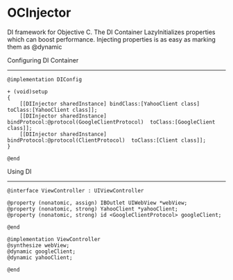 OCInjector
==========

DI framework for Objective C.
The DI Container LazyInitializes properties which can boost performance.
Injecting properties is as easy as marking them as @dynamic

Configuring DI Container
_____________
```
@implementation DIConfig

+ (void)setup
{
    [[DIInjector sharedInstance] bindClass:[YahooClient class] toClass:[YahooClient class]];
	[[DIInjector sharedInstance] bindProtocol:@protocol(GoogleClientProtocol)  toClass:[GoogleClient class]];
	[[DIInjector sharedInstance] bindProtocol:@protocol(ClientProtocol)  toClass:[Client class]];
}

@end
```
Using DI
______________
```
@interface ViewController : UIViewController

@property (nonatomic, assign) IBOutlet UIWebView *webView;
@property (nonatomic, strong) YahooClient *yahooClient;
@property (nonatomic, strong) id <GoogleClientProtocol> googleClient;

@end

@implementation ViewController
@synthesize webView;
@dynamic googleClient;
@dynamic yahooClient;

@end
```
